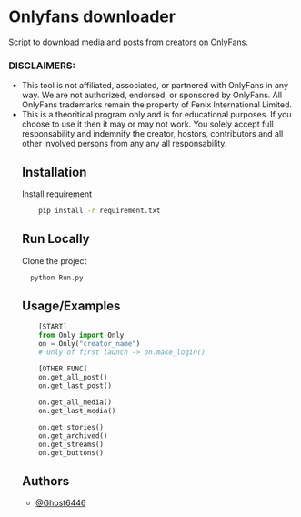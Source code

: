 # Onlyfans downloader

Script to download media and posts from creators on OnlyFans.

<h3>DISCLAIMERS:</h3>
<ul>
    <li>
        This tool is not affiliated, associated, or partnered with OnlyFans in any way. We are not authorized, endorsed, or sponsored by OnlyFans. All OnlyFans trademarks remain the property of Fenix International Limited.
    </li>
    <li>
        This is a theoritical program only and is for educational purposes. If you choose to use it then it may or may not work. You solely accept full responsability and indemnify the creator, hostors, contributors and all other involved persons from any any all responsability.
    </li>
<h3>

## Installation

Install requirement

```bash
    pip install -r requirement.txt
```

## Run Locally

Clone the project

```bash
  python Run.py
```

## Usage/Examples

```python
    [START]
    from Only import Only
    on = Only("creator_name")
    # Only of first launch -> on.make_login()

    [OTHER FUNC]
    on.get_all_post()
    on.get_last_post()
  
    on.get_all_media()
    on.get_last_media()

    on.get_stories()
    on.get_archived()
    on.get_streams()
    on.get_buttons()

```

## Authors

- [@Ghost6446](https://www.github.com/Ghost6446)
